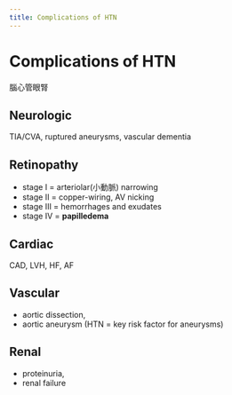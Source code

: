 ```yaml
---
title: Complications of HTN
---
```


# Complications of HTN

腦心管眼腎

## Neurologic

TIA/CVA, ruptured aneurysms, vascular dementia

## Retinopathy

- stage I = arteriolar(小動脈) narrowing
- stage II = copper-wiring, AV nicking
- stage III = hemorrhages and exudates
- stage IV = **papilledema**

## Cardiac

CAD, LVH, HF, AF

## Vascular

- aortic dissection,
- aortic aneurysm (HTN = key risk factor for aneurysms)

## Renal

- proteinuria,
- renal failure
